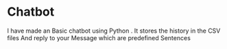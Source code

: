 # Chatbot
I have made an Basic chatbot using Python . It stores the history in the CSV files  And reply to your Message which are predefined Sentences
